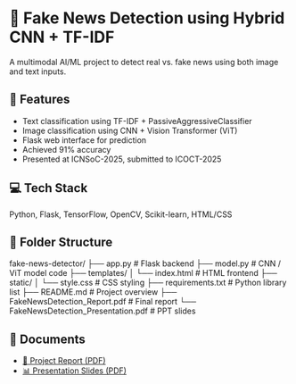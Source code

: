 # 🧠 Fake News Detection using Hybrid CNN + TF-IDF

A multimodal AI/ML project to detect real vs. fake news using both image and text inputs.

## 🔧 Features
- Text classification using TF-IDF + PassiveAggressiveClassifier
- Image classification using CNN + Vision Transformer (ViT)
- Flask web interface for prediction
- Achieved 91% accuracy
- Presented at ICNSoC-2025, submitted to ICOCT-2025

## 💻 Tech Stack
Python, Flask, TensorFlow, OpenCV, Scikit-learn, HTML/CSS

## 📁 Folder Structure
fake-news-detector/
├── app.py                   # Flask backend
├── model.py                 # CNN / ViT model code
├── templates/
│   └── index.html           # HTML frontend
├── static/
│   └── style.css            # CSS styling
├── requirements.txt         # Python library list
├── README.md                # Project overview
├── FakeNewsDetection_Report.pdf     # Final report
└── FakeNewsDetection_Presentation.pdf # PPT slides


## 📄 Documents

- [📘 Project Report (PDF)](FakeNewsDetection_Report.pdf)
- [📊 Presentation Slides (PDF)](FakeNewsDetection_Presentation.pdf)
